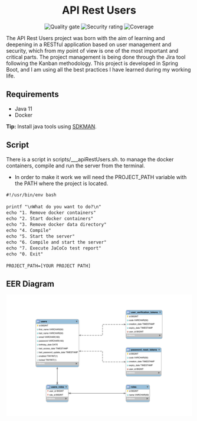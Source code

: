 <h1 align="center">API Rest Users</h1>

<p align="center">
    <img src="https://sonarcloud.io/api/project_badges/measure?project=amtinez_api-rest-users&metric=alert_status" alt="Quality gate"/>
    <img src="https://sonarcloud.io/api/project_badges/measure?project=amtinez_api-rest-users&metric=security_rating" alt="Security rating"/>
    <img src="https://sonarcloud.io/api/project_badges/measure?project=amtinez_api-rest-users&metric=coverage" alt="Coverage"/>
</p>

The API Rest Users project was born with the aim of learning and deepening in a RESTful application based on user management and security,
which from my point of view is one of the most important and critical parts. The project management is being done through the Jira tool
following the Kanban methodology. This project is developed in Spring Boot, and I am using all the best practices I have learned during my
working life.

## Requirements

- Java 11
- Docker

**Tip:** Install java tools using [SDKMAN](https://sdkman.io).

## Script

There is a script in scripts/___apiRestUsers.sh. to manage the docker containers, compile and run the server from the terminal.

- In order to make it work we will need the PROJECT_PATH variable with the PATH where the project is located.

```shell
#!/usr/bin/env bash

printf "\nWhat do you want to do?\n"
echo "1. Remove docker containers"
echo "2. Start docker containers"
echo "3. Remove docker data directory"
echo "4. Compile"
echo "5. Start the server"
echo "6. Compile and start the server"
echo "7. Execute JaCoCo test report"
echo "0. Exit"

PROJECT_PATH=[YOUR PROJECT PATH]
```

## EER Diagram

![EER Diagram](database/EER-diagram.svg)
